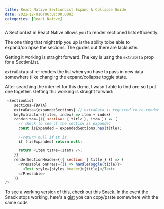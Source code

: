 ```yaml
---
title: React Native SectionList Expand & Collapse Guide
date: 2022-12-016T06:00:00.000Z
categories: [React Native]
---
```


A SectionList in React Native allows you to render sectioned lists efficiently.

The one thing that might trip you up is the ability to be able to expand/collapse the sections. The guides out there are lackluster.

Getting it working is straight forward. The key is using the `extraData` prop for a SectionList. 

`extraData` just re-renders the list when you have to pass in new data somewhere (like changing the expand/collapse toggle state.

After searching the internet for this demo, I wasn't able to find one so I put one together. Getting this working is straight forward:

```javascript
 <SectionList
    sections={DATA}
    extraData={expandedSections} // extraData is required to re-render the list when expandedSections changes
    keyExtractor={(item, index) => item + index}
    renderItem={({ section: { title }, item }) => {
      // check to see if the section is expanded
      const isExpanded = expandedSections.has(title);

      //return null if it is
      if (!isExpanded) return null;

      return <Item title={item} />;
    }}
    renderSectionHeader={({ section: { title } }) => (
      <Pressable onPress={() => handleToggle(title)}>
        <Text style={styles.header}>{title}</Text>
      </Pressable>
    )}
/>
```

To see a working version of this, check out this [Snack](https://snack.expo.dev/@peterpme/sectionlist-expand-and-collapse-example).
In the event the Snack stops working, here's a [gist](https://gist.github.com/peterpme/b818eca2b7faf0e06f2466ab3e84db62) you can copy/paste somewhere with the same code.
